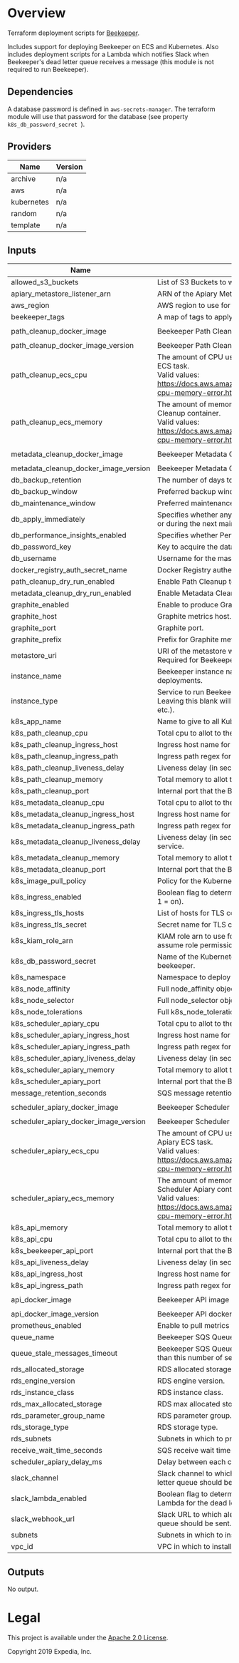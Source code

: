 # Overview
Terraform deployment scripts for [Beekeeper](https://github.com/ExpediaGroup/beekeeper).

Includes support for deploying Beekeeper on ECS and Kubernetes. Also includes deployment scripts for a Lambda which notifies Slack when Beekeeper's dead letter queue receives a message (this module is not required to run Beekeeper).

## Dependencies
A database password is defined in `aws-secrets-manager`. The terraform module will use that password for the database (see property `k8s_db_password_secret `).


## Providers

| Name       | Version |
|------------|---------|
| archive    | n/a     |
| aws        | n/a     |
| kubernetes | n/a     |
| random     | n/a     |
| template   | n/a     |

## Inputs

| Name                                      | Description | Type   | Default | Required |
|-------------------------------------------|-------------|--------|-----|:-----:|
| allowed\_s3\_buckets                      | List of S3 Buckets to which Beekeeper will have read-write access. | `list(string)` | `[]` | no |
| apiary\_metastore\_listener\_arn          | ARN of the Apiary Metastore Listener. | `string` | n/a | yes |
| aws\_region                               | AWS region to use for resources. | `string` | n/a | yes |
| beekeeper\_tags                           | A map of tags to apply to resources. | `map(string)` | n/a | yes |
| path\_cleanup\_docker\_image              | Beekeeper Path Cleanup  docker image. | `string` | `"expediagroup/beekeeper-path-cleanup"` | no |
| path\_cleanup\_docker\_image\_version     | Beekeeper Path Cleanup  docker image version. | `string` | `"latest"` | no |
| path\_cleanup\_ecs\_cpu                   | The amount of CPU used to allocate for the Beekeeper Path Cleanup ECS task.<br>Valid values: https://docs.aws.amazon.com/AmazonECS/latest/developerguide/task-cpu-memory-error.html | `number` | `2048` | no |
| path\_cleanup\_ecs\_memory                | The amount of memory (in MiB) used to allocate for the Beekeeper Path Cleanup container.<br>Valid values: https://docs.aws.amazon.com/AmazonECS/latest/developerguide/task-cpu-memory-error.html | `number` | `4096` | no |
| metadata\_cleanup\_docker\_image          | Beekeeper Metadata Cleanup  docker image. | `string` | `"expediagroup/beekeeper-metadata-cleanup"` | no |
| metadata\_cleanup\_docker\_image\_version | Beekeeper Metadata Cleanup  docker image version. | `string` | `"latest"` | no |
| db\_backup\_retention                     | The number of days to retain backups for the RDS Beekeeper DB. | `number` | `10` | no |
| db\_backup\_window                        | Preferred backup window for the RDS Beekeeper DB in UTC. | `string` | `"02:00-03:00"` | no |
| db\_maintenance\_window                   | Preferred maintenance window for the RDS Beekeeper DB in UTC. | `string` | `"wed:03:00-wed:04:00"` | no |
| db\_apply\_immediately                    | Specifies whether any database modifications are applied immediately, or during the next maintenance window. | `bool` | `false` | no |
| db\_performance\_insights\_enabled        | Specifies whether Performance Insights are enabled. | `bool` | `true` | no |
| db\_password\_key                         | Key to acquire the database password for the strategy specified. | `string` | n/a | yes |
| db\_username                              | Username for the master DB user. | `string` | `"beekeeper"` | no |
| docker\_registry\_auth\_secret\_name      | Docker Registry authentication SecretManager secret name. | `string` | `""` | no |
| path\_cleanup\_dry\_run\_enabled          | Enable Path Cleanup to perform dry runs of deletions only. | `string` | `"false"` | no |
| metadata\_cleanup\_dry\_run\_enabled      | Enable Metadata Cleanup to perform dry runs of deletions only. | `string` | `"false"` | no |
| graphite\_enabled                         | Enable to produce Graphite metrics - true or false. | `string` | `"false"` | no |
| graphite\_host                            | Graphite metrics host. | `string` | `"localhost"` | no |
| graphite\_port                            | Graphite port. | `number` | `2003` | no |
| graphite\_prefix                          | Prefix for Graphite metrics. | `string` | `""` | no |
| metastore\_uri                            | URI of the metastore where tables to be cleaned-up are located. Required for Beekeeper Metadata Cleanup. | `string` | `""` | yes |
| instance\_name                            | Beekeeper instance name to identify resources in multi-instance deployments. | `string` | `""` | no |
| instance\_type                            | Service to run Beekeeper on. Supported services: `ecs` (default), `k8s`. Leaving this blank will still deploy auxiliary components (e.g. RDS, SQS etc.). | `string` | `"ecs"` | no |
| k8s\_app\_name                            | Name to give to all Kubernetes resources that are deployed. | `string` | `"beekeeper"` | no |
| k8s\_path\_cleanup\_cpu                   | Total cpu to allot to the Beekeeper Path Cleanup pod. | `string` | `"500m"` | no |
| k8s\_path\_cleanup\_ingress\_host         | Ingress host name for Beekeeper Path Cleanup. | `string` | `""` | no |
| k8s\_path\_cleanup\_ingress\_path         | Ingress path regex for Beekeeper Path Cleanup. | `string` | `""` | no |
| k8s\_path\_cleanup\_liveness\_delay       | Liveness delay (in seconds) for the Beekeeper Path Cleanup service. | `number` | `60` | no |
| k8s\_path\_cleanup\_memory                | Total memory to allot to the Beekeeper Path Cleanup pod. | `string` | `"2Gi"` | no |
| k8s\_path\_cleanup\_port                  | Internal port that the Beekeeper Path Cleanup service runs on. | `number` | `8008` | no |
| k8s\_metadata\_cleanup\_cpu               | Total cpu to allot to the Beekeeper Metadata Cleanup pod. | `string` | `"500m"` | no |
| k8s\_metadata\_cleanup\_ingress\_host     | Ingress host name for Beekeeper Metadata Cleanup. | `string` | `""` | no |
| k8s\_metadata\_cleanup\_ingress\_path     | Ingress path regex for Beekeeper Metadata Cleanup. | `string` | `""` | no |
| k8s\_metadata\_cleanup\_liveness\_delay   | Liveness delay (in seconds) for the Beekeeper Metadata Cleanup service. | `number` | `60` | no |
| k8s\_metadata\_cleanup\_memory            | Total memory to allot to the Beekeeper Metadata Cleanup pod. | `string` | `"2Gi"` | no |
| k8s\_metadata\_cleanup\_port              | Internal port that the Beekeeper Metadata Cleanup service runs on. | `number` | `9008` | no |
| k8s\_image\_pull\_policy                  | Policy for the Kubernetes orchestrator to pull images. | `string` | `"Always"` | no |
| k8s\_ingress\_enabled                     | Boolean flag to determine if we should create an ingress or not. (0 = off, 1 = on). | `number` | `0` | no |
| k8s\_ingress\_tls\_hosts                  | List of hosts for TLS configuration of a Kubernetes ingress. | `list(string)` | `[]` | no |
| k8s\_ingress\_tls\_secret                 | Secret name for TLS configuration of a Kubernetes ingress. | `string` | `""` | no |
| k8s\_kiam\_role\_arn                      | KIAM role arn to use for creating a K8S IAM role with the correct assume role permissions. | `string` | `""` | no |
| k8s\_db\_password\_secret                 | Name of the Kubernetes secret that would store the db password for beekeeper. | `string` | `"beekeeper-db-password"` | no |
| k8s\_namespace                            | Namespace to deploy all Kubernetes resources to. | `string` | `"beekeeper"` | no |
| k8s\_node\_affinity                       | Full node\_affinity object as per terraform/Kubernetes docs. | `object({})` | `{}` | no |
| k8s\_node\_selector                       | Full node\_selector object as per terraform/Kubernetes docs. | `object({})` | `{}` | no |
| k8s\_node\_tolerations                    | Full k8s\_node\_tolerations object as per terraform/Kubernetes docs. | `object({})` | `{}` | no |
| k8s\_scheduler\_apiary\_cpu               | Total cpu to allot to the Beekeeper Scheduler Apiary pod. | `string` | `"500m"` | no |
| k8s\_scheduler\_apiary\_ingress\_host     | Ingress host name for Beekeeper Scheduler Apiary. | `string` | `""` | no |
| k8s\_scheduler\_apiary\_ingress\_path     | Ingress path regex for Beekeeper Scheduler Apiary. | `string` | `""` | no |
| k8s\_scheduler\_apiary\_liveness\_delay   | Liveness delay (in seconds) for the Beekeeper Scheduling service. | `number` | `60` | no |
| k8s\_scheduler\_apiary\_memory            | Total memory to allot to the Beekeeper Scheduler Apiary pod. | `string` | `"2Gi"` | no |
| k8s\_scheduler\_apiary\_port              | Internal port that the Beekeeper Scheduler Apiary service runs on. | `number` | `8080` | no |
| message\_retention\_seconds               | SQS message retention (s). | `number` | `604800` | no |
| scheduler\_apiary\_docker\_image          | Beekeeper Scheduler Apiary image. | `string` | `"expediagroup/beekeeper-scheduler-apiary"` | no |
| scheduler\_apiary\_docker\_image\_version | Beekeeper Scheduler Apiary image version. | `string` | `"latest"` | no |
| scheduler\_apiary\_ecs\_cpu               | The amount of CPU used to allocate for the Beekeeper Scheduler Apiary ECS task.<br>Valid values: https://docs.aws.amazon.com/AmazonECS/latest/developerguide/task-cpu-memory-error.html | `number` | `2048` | no |
| scheduler\_apiary\_ecs\_memory            | The amount of memory (in MiB) used to allocate for the Beekeeper Scheduler Apiary container.<br>Valid values: https://docs.aws.amazon.com/AmazonECS/latest/developerguide/task-cpu-memory-error.html | `number` | `4096` | no |
| k8s\_api\_memory                          | Total memory to allot to the Beekeeper API pod | `string` | `"1Gi"` | no |
| k8s\_api\_cpu                             | Total cpu to allot to the Beekeeper API pod | `string` | `"500m"` | no |
| k8s\_beekeeper\_api\_port                 | Internal port that the Beekeeper API service runs on | `number` | `7008` | yes |
| k8s\_api\_liveness\_delay                 | Liveness delay (in seconds) for the Beekeeper API service | `number` | `60` | no |
| k8s\_api\_ingress\_host                   | Ingress host name for Beekeeper API | `string` | `""` | no |
| k8s\_api\_ingress\_path                   | Ingress path regex for Beekeeper API | `string` | `""` | no |
| api\_docker\_image                        | Beekeeper API image | `string` | `"expediagroup/beekeeper-api"` | yes |
| api\_docker\_image\_version               | Beekeeper API docker image version| `string` | `"latest"` | no |
| prometheus\_enabled                       | Enable to pull metrics using Prometheus - true or false. | `string` | `"false"` | no |
| queue\_name                               | Beekeeper SQS Queue name. | `string` | `"apiary-beekeeper"` | no |
| queue\_stale\_messages\_timeout           | Beekeeper SQS Queue Cloudwatch Alert timeout for messages older than this number of seconds. | `number` | `1209600` | no |
| rds\_allocated\_storage                   | RDS allocated storage in GBs. | `string` | `10` | no |
| rds\_engine\_version                      | RDS engine version. | `string` | `"8.0"` | no |
| rds\_instance\_class                      | RDS instance class. | `string` | `"db.t2.micro"` | no |
| rds\_max\_allocated\_storage              | RDS max allocated storage (autoscaling) in GBs. | `string` | `100` | no |
| rds\_parameter\_group\_name               | RDS parameter group. | `string` | `"default.mysql8.0"` | no |
| rds\_storage\_type                        | RDS storage type. | `string` | `"gp3"` | no |
| rds\_subnets                              | Subnets in which to provision Beekeeper RDS DB. | `list(string)` | n/a | yes |
| receive\_wait\_time\_seconds              | SQS receive wait time (s). | `number` | `20` | no |
| scheduler\_apiary\_delay\_ms              | Delay between each cleanup job that is scheduled in milliseconds. | `number` | `300000` | no |
| slack\_channel                            | Slack channel to which alerts about messages landing on the dead letter queue should be sent. | `string` | `""` | no |
| slack\_lambda\_enabled                    | Boolean flag to determine if Beekeeper should create a Slack notifying Lambda for the dead letter queue. (0 = off, 1 = on). | `number` | `0` | no |
| slack\_webhook\_url                       | Slack URL to which alerts about messages landing on the dead letter queue should be sent. | `string` | `""` | no |
| subnets                                   | Subnets in which to install Beekeeper. | `list(string)` | n/a | yes |
| vpc\_id                                   | VPC in which to install Beekeeper. | `string` | n/a | yes |

## Outputs

No output.

# Legal
This project is available under the [Apache 2.0 License](http://www.apache.org/licenses/LICENSE-2.0.html).

Copyright 2019 Expedia, Inc.

